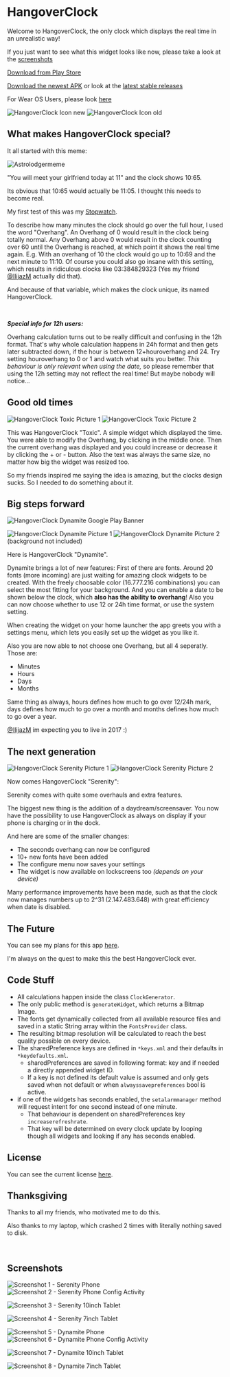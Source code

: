 # HangoverClock

Welcome to HangoverClock, the only clock which displays the real time in an unrealistic way!

If you just want to see what this widget looks like now, 
please take a look at the [screenshots](https://github.com/programminghoch10/HangoverClock#screenshots)

[Download from Play Store](https://play.google.com/store/apps/details?id=com.JJ.hangoverclock)

[Download the newest APK](https://github.com/programminghoch10/HangoverClock/raw/master/app/release/app-release.apk)
or look at the
[latest stable releases](https://github.com/programminghoch10/HangoverClock/releases)

For Wear OS Users, please look [here](https://github.com/programminghoch10/HangoverClock/tree/wear)

![HangoverClock Icon new](icon/clockc.png)
![HangoverClock Icon old](icon/clock.png)

## What makes HangoverClock special?

It all started with this meme:

![Astrolodgermeme](pictures/astrolodgermeme.jpg)

"You will meet your girlfriend today at 11" and the clock shows 10:65.

Its obvious that 10:65 would actually be 11:05.
I thought this needs to become real.

My first test of this was my [Stopwatch](https://github.com/programminghoch10/Stopwatch).

To describe how many minutes the clock should go over the full hour, I used the word "Overhang". 
An Overhang of 0 would result in the clock being totally normal. 
Any Overhang above 0 would result in the clock counting over 60 until the Overhang is reached, at which point it shows the real time again. 
E.g. With an overhang of 10 the clock would go up to 10:69 and the next minute to 11:10.
Of course you could also go insane with this setting, which results in ridiculous clocks like 03:384829323 
(Yes my friend [@IlijazM](https://github.com/IlijazM) actually did that). 

And because of that variable, which makes the clock unique, its named HangoverClock.

&nbsp;

***Special info for 12h users:***

Overhang calculation turns out to be really difficult and confusing in the 12h format.
That's why whole calculation happens in 24h format and then gets later subtracted down,
if the hour is between 12+houroverhang and 24.
Try setting houroverhang to 0 or 1 and watch what suits you better.
*This behaviour is only relevant when using the date,* 
so please remember that using the 12h setting may not reflect the real time!
But maybe nobody will notice...

## Good old times

![HangoverClock Toxic Picture 1](pictures/toxic1.png)
![HangoverClock Toxic Picture 2](pictures/toxic2.png)

This was HangoverClock "Toxic". A simple widget which displayed the time.
You were able to modify the Overhang, by clicking in the middle once. 
Then the current overhang was displayed and you could increase or decrease it by clicking the + or - button.
Also the text was always the same size, no matter how big the widget was resized too.

So my friends inspired me saying the idea is amazing, but the clocks design sucks. So I needed to do something about it.

## Big steps forward

![HangoverClock Dynamite Google Play Banner](pictures/dynamitebannercutted.png)

![HangoverClock Dynamite Picture 1](pictures/dynamite1.jpg)
![HangoverClock Dynamite Picture 2](pictures/dynamite2.png)
(background not included)

Here is HangoverClock "Dynamite".

Dynamite brings a lot of new features: 
First of there are fonts. Around 20 fonts (more incoming) are just waiting for amazing clock widgets to be created.
With the freely choosable color (16.777.216 combinations) you can select the most fitting for your background.
And you can enable a date to be shown below the clock, which **also has the ability to overhang**!
Also you can now choose whether to use 12 or 24h time format, or use the system setting.

When creating the widget on your home launcher the app greets you with a settings menu, 
which lets you easily set up the widget as you like it.

Also you are now able to not choose one Overhang, but all 4 seperatly. Those are:
* Minutes
* Hours
* Days
* Months

Same thing as always, 
hours defines how much to go over 12/24h mark, 
days defines how much to go over a month
and months defines how much to go over a year.

[@IlijazM](https://github.com/IlijazM) im expecting you to live in 2017 :)

## The next generation

![HangoverClock Serenity Picture 1](pictures/serenity1.png)
![HangoverClock Serenity Picture 2](pictures/serenity2.png)

Now comes HangoverClock "Serenity":

Serenity comes with quite some overhauls and extra features.

The biggest new thing is the addition of a daydream/screensaver.
You now have the possibility to use HangoverClock as always on display if your phone is charging or in the dock.

And here are some of the smaller changes:
* The seconds overhang can now be configured 
* 10+ new fonts have been added
* The configure menu now saves your settings
* The widget is now available on lockscreens too _(depends on your device)_

Many performance improvements have been made, such as that the clock now manages numbers up to 2^31 (‭2.147.483.648‬) with great efficiency when date is disabled.

## The Future

You can see my plans for this app [here](plans.md).

I'm always on the quest to make this the best HangoverClock ever.

## Code Stuff

* All calculations happen inside the class `ClockGenerator`. 
* The only public method is `generateWidget`, which returns a Bitmap Image.
* The fonts get dynamically collected from all available resource files 
    and saved in a static String array within the `FontsProvider` class.
* The resulting bitmap resolution will be calculated to reach the best quality possible on every device.
* The sharedPreference keys are defined in `*keys.xml` and their defaults in `*keydefaults.xml`.
  * sharedPreferences are saved in following format: key and if needed a directly appended widget ID.
  * If a key is not defined its default value is assumed and only gets saved when not default or when `alwayssavepreferences` bool is active.
* if one of the widgets has seconds enabled, the `setalarmmanager` method will request intent for one second instead of one minute.
  * That behaviour is dependent on sharedPreferences key `increaserefreshrate`.
  * That key will be determined on every clock update by looping though all widgets and looking if any has seconds enabled.

## License

You can see the current license [here](LICENSE.md).

## Thanksgiving

Thanks to all my friends, who motivated me to do this.

Also thanks to my laptop, which crashed 2 times with literally nothing saved to disk.

&nbsp;

## Screenshots

![Screenshot 1 - Serenity Phone](pictures/serenityphone.png)
![Screenshot 2 - Serenity Phone Config Activity](pictures/serenityphoneconfig.png)

![Screenshot 3 - Serenity 10inch Tablet](pictures/serenity10inch.png)

![Screenshot 4 - Serenity 7inch Tablet](pictures/serenity7inch.png)

![Screenshot 5 - Dynamite Phone](pictures/dynamitephone.png)
![Screenshot 6 - Dynamite Phone Config Activity](pictures/dynamitephoneconfig.png)

![Screenshot 7 - Dynamite 10inch Tablet](pictures/dynamite10inch.png)

![Screenshot 8 - Dynamite 7inch Tablet](pictures/dynamite7inch.png)